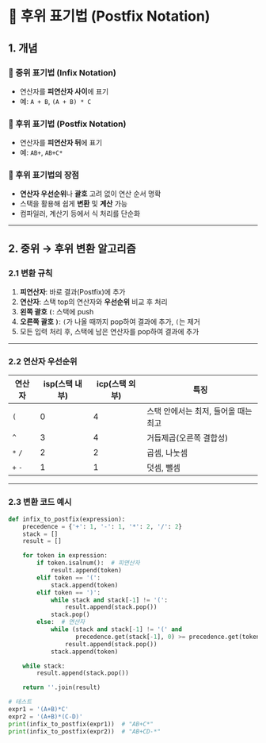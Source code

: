 # 📌 후위 표기법 (Postfix Notation)

## 1. 개념

### 📍 중위 표기법 (Infix Notation)
- 연산자를 **피연산자 사이**에 표기
- 예: `A + B`, `(A + B) * C`

### 📍 후위 표기법 (Postfix Notation)
- 연산자를 **피연산자 뒤**에 표기
- 예: `AB+`, `AB+C*`

### 📍 후위 표기법의 장점
- **연산자 우선순위**나 **괄호** 고려 없이 연산 순서 명확
- 스택을 활용해 쉽게 **변환** 및 **계산** 가능
- 컴파일러, 계산기 등에서 식 처리를 단순화

---

## 2. 중위 → 후위 변환 알고리즘

### 2.1 변환 규칙
1. **피연산자**: 바로 결과(Postfix)에 추가
2. **연산자**: 스택 top의 연산자와 **우선순위** 비교 후 처리
3. **왼쪽 괄호 `(`**: 스택에 push
4. **오른쪽 괄호 `)`**: `(`가 나올 때까지 pop하여 결과에 추가, `(`는 제거
5. 모든 입력 처리 후, 스택에 남은 연산자를 pop하여 결과에 추가

---

### 2.2 연산자 우선순위
| 연산자 | isp(스택 내부) | icp(스택 외부) | 특징 |
|--------|---------------|---------------|------|
| `(`    | 0             | 4             | 스택 안에서는 최저, 들어올 때는 최고 |
| `^`    | 3             | 4             | 거듭제곱(오른쪽 결합성) |
| `*` `/`| 2             | 2             | 곱셈, 나눗셈 |
| `+` `-`| 1             | 1             | 덧셈, 뺄셈 |

---

### 2.3 변환 코드 예시
```python
def infix_to_postfix(expression):
    precedence = {'+': 1, '-': 1, '*': 2, '/': 2}
    stack = []
    result = []

    for token in expression:
        if token.isalnum():  # 피연산자
            result.append(token)
        elif token == '(':
            stack.append(token)
        elif token == ')':
            while stack and stack[-1] != '(':
                result.append(stack.pop())
            stack.pop()
        else:  # 연산자
            while (stack and stack[-1] != '(' and
                   precedence.get(stack[-1], 0) >= precedence.get(token, 0)):
                result.append(stack.pop())
            stack.append(token)

    while stack:
        result.append(stack.pop())

    return ''.join(result)

# 테스트
expr1 = '(A+B)*C'
expr2 = '(A+B)*(C-D)'
print(infix_to_postfix(expr1))  # "AB+C*"
print(infix_to_postfix(expr2))  # "AB+CD-*"
